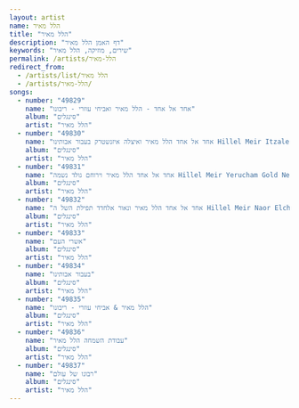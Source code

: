 ```yaml
---
layout: artist
name: הלל מאיר
title: "הלל מאיר"
description: "דף האמן הלל מאיר"
keywords: "שירים, מוזיקה, הלל מאיר"
permalink: /artists/הלל-מאיר
redirect_from:
  - /artists/list/הלל מאיר
  - /artists/הלל-מאיר/
songs:
  - number: "49829"
    name: "אחד אל אחד - הלל מאיר ואביחי עוזרי - ריבונו"
    album: "סינגלים"
    artist: "הלל מאיר"
  - number: "49830"
    name: "אחד אל אחד הלל מאיר ואיצלה איזנשטרק בעבור אבותינו Hillel Meir Itzaleh Eisenstark Cover .136"
    album: "סינגלים"
    artist: "הלל מאיר"
  - number: "49831"
    name: "אחד אל אחד הלל מאיר וירוחם גולד נשמה Hillel Meir Yerucham Gold Neshama Cover .135"
    album: "סינגלים"
    artist: "הלל מאיר"
  - number: "49832"
    name: "אחד אל אחד הלל מאיר ונאור אלחדד תפילת השל ה Hillel Meir Naor Elchadad Cover .136"
    album: "סינגלים"
    artist: "הלל מאיר"
  - number: "49833"
    name: "אשרי העם"
    album: "סינגלים"
    artist: "הלל מאיר"
  - number: "49834"
    name: "בעבור אבותינו"
    album: "סינגלים"
    artist: "הלל מאיר"
  - number: "49835"
    name: "הלל מאיר & אביחי עוזרי - ריבונו"
    album: "סינגלים"
    artist: "הלל מאיר"
  - number: "49836"
    name: "עבודת השמחה הלל מאיר"
    album: "סינגלים"
    artist: "הלל מאיר"
  - number: "49837"
    name: "רבונו של עולם"
    album: "סינגלים"
    artist: "הלל מאיר"
---
```

